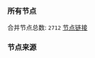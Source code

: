### 所有节点
合并节点总数: `2712`
[节点链接](https://raw.githubusercontent.com/rzhy1/11/master/sub/sub_merge_base64.txt)

### 节点来源